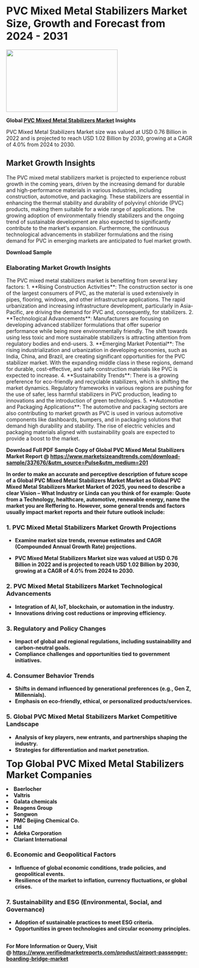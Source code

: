 <H1>PVC Mixed Metal Stabilizers Market Size, Growth and Forecast from 2024 - 2031</H1><img class="aligncenter size-medium wp-image-584254" src="https://thirdeyenews.in/wp-content/uploads/2024/09/Global-Market-Research-300x168.jpeg" alt="" width="300" height="168" /><p><strong>Global&nbsp;<a href="https://www.marketsizeandtrends.com/download-sample/337676/&amp;utm_source=Pulse&amp;utm_medium=201">PVC Mixed Metal Stabilizers Market</a> Insights</strong></p><p>PVC Mixed Metal Stabilizers Market size was valued at USD 0.76 Billion in 2022 and is projected to reach USD 1.02 Billion by 2030, growing at a CAGR of 4.0% from 2024 to 2030.</p><p><h2>Market Growth Insights</h2> The PVC mixed metal stabilizers market is projected to experience robust growth in the coming years, driven by the increasing demand for durable and high-performance materials in various industries, including construction, automotive, and packaging. These stabilizers are essential in enhancing the thermal stability and durability of polyvinyl chloride (PVC) products, making them suitable for a wide range of applications. The growing adoption of environmentally friendly stabilizers and the ongoing trend of sustainable development are also expected to significantly contribute to the market's expansion. Furthermore, the continuous technological advancements in stabilizer formulations and the rising demand for PVC in emerging markets are anticipated to fuel market growth. <p><strong>Download Sample</strong></p> <h3>Elaborating Market Growth Insights</h3> The PVC mixed metal stabilizers market is benefiting from several key factors: 1. **Rising Construction Activities**: The construction sector is one of the largest consumers of PVC, as the material is used extensively in pipes, flooring, windows, and other infrastructure applications. The rapid urbanization and increasing infrastructure development, particularly in Asia-Pacific, are driving the demand for PVC and, consequently, for stabilizers. 2. **Technological Advancements**: Manufacturers are focusing on developing advanced stabilizer formulations that offer superior performance while being more environmentally friendly. The shift towards using less toxic and more sustainable stabilizers is attracting attention from regulatory bodies and end-users. 3. **Emerging Market Potential**: The rising industrialization and urbanization in developing economies, such as India, China, and Brazil, are creating significant opportunities for the PVC stabilizer market. With the expanding middle class in these regions, demand for durable, cost-effective, and safe construction materials like PVC is expected to increase. 4. **Sustainability Trends**: There is a growing preference for eco-friendly and recyclable stabilizers, which is shifting the market dynamics. Regulatory frameworks in various regions are pushing for the use of safer, less harmful stabilizers in PVC production, leading to innovations and the introduction of green technologies. 5. **Automotive and Packaging Applications**: The automotive and packaging sectors are also contributing to market growth as PVC is used in various automotive components like dashboards, bumpers, and in packaging solutions that demand high durability and stability. The rise of electric vehicles and packaging materials aligned with sustainability goals are expected to provide a boost to the market. <p><strong></p><p><span class=""><strong>Download Full PDF Sample Copy of Global PVC Mixed Metal Stabilizers Market Report</strong> @ <a href="https://www.marketsizeandtrends.com/download-sample/337676/&amp;utm_source=Pulse&amp;utm_medium=201" target="_blank">https://www.marketsizeandtrends.com/download-sample/337676/&amp;utm_source=Pulse&amp;utm_medium=201</a></span></p><p>In order to make an accurate and perceptive description of future scope of a Global&nbsp;PVC Mixed Metal Stabilizers Market Market as Global&nbsp;PVC Mixed Metal Stabilizers Market Market of 2025, you need to describe a clear Vision &ndash; What Industry or Linda can you think of for example: Quote from a Technology, healthcare, automotive, renewable energy, name the market you are Reffering to. However, some general trends and factors usually impact market reports and their future outlook include:</p><h3>1.&nbsp;<strong>PVC Mixed Metal Stabilizers Market Growth Projections</strong></h3><ul><li>Examine market size trends, revenue estimates and CAGR (Compounded Annual Growth Rate) projections.</li><li><p>PVC Mixed Metal Stabilizers Market size was valued at USD 0.76 Billion in 2022 and is projected to reach USD 1.02 Billion by 2030, growing at a CAGR of 4.0% from 2024 to 2030.</p></li></ul><h3>2.&nbsp;<strong>PVC Mixed Metal Stabilizers Market Technological Advancements</strong></h3><ul><li>Integration of AI, IoT, blockchain, or automation in the industry.</li><li>Innovations driving cost reductions or improving efficiency.</li></ul><h3>3.&nbsp;<strong>Regulatory and Policy Changes</strong></h3><ul><li>Impact of global and regional regulations, including sustainability and carbon-neutral goals.</li><li>Compliance challenges and opportunities tied to government initiatives.</li></ul><h3>4.&nbsp;<strong>Consumer Behavior Trends</strong></h3><ul><li>Shifts in demand influenced by generational preferences (e.g., Gen Z, Millennials).</li><li>Emphasis on eco-friendly, ethical, or personalized products/services.</li></ul><h3>5.&nbsp;<strong>Global PVC Mixed Metal Stabilizers Market Competitive Landscape</strong></h3><ul><li>Analysis of key players, new entrants, and partnerships shaping the industry.</li><li>Strategies for differentiation and market penetration.</li></ul><p data-pm-slice="1 1 []"><span style="color: inherit; font-family: inherit; font-size: 25px;">Top Global PVC Mixed Metal Stabilizers Market Companies</span></p><div class="" data-test-id=""><p><li>Baerlocher</li><li> Valtris</li><li> Galata chemicals</li><li> Reagens Group</li><li> Songwon</li><li> PMC Beijing Chemical Co.</li><li> Ltd</li><li> Adeka Corporation</li><li> Clariant International</li></p></div><h3>6.&nbsp;<strong>Economic and Geopolitical Factors</strong></h3><ul><li>Influence of global economic conditions, trade policies, and geopolitical events.</li><li>Resilience of the market to inflation, currency fluctuations, or global crises.</li></ul><h3>7.&nbsp;<strong>Sustainability and ESG (Environmental, Social, and Governance)</strong></h3><ul><li>Adoption of sustainable practices to meet ESG criteria.</li><li>Opportunities in green technologies and circular economy principles.</li></ul><h2><strong style="font-size: 14px;">For More Information or Query, Visit @&nbsp;</strong><a style="background-color: #ffffff; font-size: 14px;" href="https://www.marketsizeandtrends.com/report/pvc-mixed-metal-stabilizers-market/" target="_blank">https://www.verifiedmarketreports.com/product/airport-passenger-boarding-bridge-market</a></h2>

